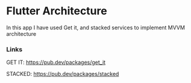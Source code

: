 # Flutter Architecture 

In this app I have used Get it, and stacked services to implement MVVM architecture

### Links
GET IT:
https://pub.dev/packages/get_it

STACKED:
https://pub.dev/packages/stacked




